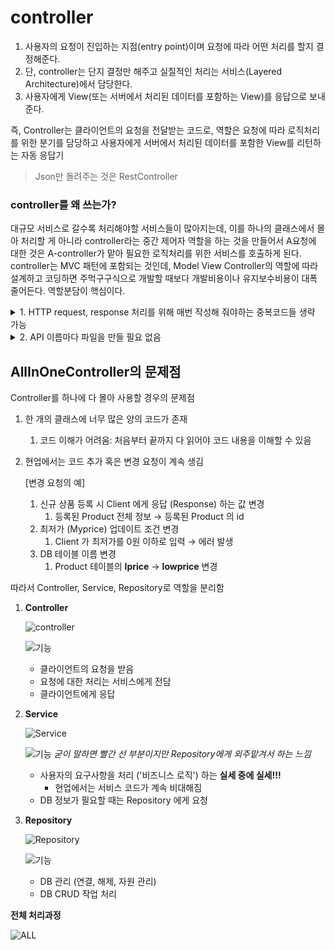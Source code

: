 # controller

1. 사용자의 요청이 진입하는 지점(entry point)이며 요청에 따라 어떤 처리를 할지 결정해준다.
2. 단, controller는 단지 결정만 해주고 실질적인 처리는 서비스(Layered Architecture)에서 담당한다.
3. 사용자에게 View(또는 서버에서 처리된 데이터를 포함하는 View)를 응답으로 보내준다.

 즉, Controller는 클라이언트의 요청을 전달받는 코드로, 역할은 요청에 따라 로직처리를 위한 분기를 담당하고 사용자에게 서버에서 처리된 데이터를 포함한 View를 리턴하는 자동 응답기
>Json만 돌려주는 것은 RestController

### controller를 왜 쓰는가?

대규모 서비스로 갈수록 처리해야할 서비스들이 많아지는데, 이를 하나의 클래스에서 몰아 처리할 게 아니라 controller라는 중간 제어자 역할을 하는 것을 만들어서 A요청에 대한 것은 A-controller가 맡아 필요한 로직처리를 위한 서비스를 호출하게 된다.
controller는 MVC 패턴에 포함되는 것인데, Model View Controller의 역할에 따라 설계하고 코딩하면 주먹구구식으로 개발할 때보다 개발비용이나 유지보수비용이 대폭 줄어든다. 역할분담이 핵심이다.

<details><summary>1. HTTP request, response 처리를 위해 매번 작성해 줘야하는 중복코드들 생략 가능</summary>
<p>
(1) Servlet Code

```java
@WebServlet(urlPatterns = "/api/search")
public class ItemSearchServlet extends HttpServlet {
	@Override
  protected void doGet(HttpServletRequest request, HttpServletResponse response) throws IOException {
      String query = request.getParameter("query");
			
			// ...

      response.setContentType("application/json");
      response.setCharacterEncoding("UTF-8");
      PrintWriter out = response.getWriter();
      String itemDtoListJson = objectMapper.writeValueAsString(itemDtoList);
      out.print(itemDtoListJson);
      out.flush();
	}
}
```

(2) Controller Code
 
    @Controller
    public class ItemSearchController {
     @GetMapping("/api/search")
     @ResponseBody
     public List<ItemDto> getItems(@RequestParam String query) throws IOException {

       // ...

       return itemDtoList;
      }
    }
 
</p>
</details>

<details><summary>2. API 이름마다 파일을 만들 필요 없음</summary>
<p>
 
 |기능|Method|URL|반환
 |---|---|---|---|
 |로그인 페이지|	GET	|/user/login|	login 페이지|
 |로그아웃 처리|	GET	|/user/logout|	"/" 으로 redirect| 
 |회원 가입 페이지|	GET	|/user/signup|	signup 페이지|
 |회원 가입 처리|	POST	|/user/signup|	"/" 으로 redirect| 
 
 (1) Servlet Code

```java
@WebServlet(urlPatterns = "/user/login")
public class UserLoginServlet extends HttpServlet {
	@Override
  protected void doGet(HttpServletRequest request, HttpServletResponse response) {
		// ... 
	}
}
```
      @WebServlet(urlPatterns = "/user/logout")
     public class UserLogoutServlet extends HttpServlet {
      @Override
       protected void doGet(HttpServletRequest request, HttpServletResponse response) {
       // ... 
      }
     }
 
 ...API개수 만큼 생성
 
 (2) Controller Code

- API 마다 파일을 만들 필요 없음
    - 보통 하나의 Contoller 에 모든 API 를 넣지는 않음
    - 유사한 성격의 API 를 하나의 Controller 로 관리
- 함수 이름도 내 마음대로 설정 가능 (단, 클래스 내의 중복함수명 불가)
 
        @Controller
       public class UserController {
        @GetMapping("/user/login")
        public String login() {
            // ...
        }

         @GetMapping("/user/logout")
         public String logout() {
             // ...
         }

        @GetMapping("/user/signup")
        public String signup() { 
         // ... 
        }

        @PostMapping("/user/signup")
         public String registerUser(SignupRequestDto requestDto) {
         // ... 
        }
       }
</p>
</details>

## AllInOneController의 문제점

Controller를 하나에 다 몰아 사용할 경우의 문제점

1. 한 개의 클래스에 너무 많은 양의 코드가 존재
    1. 코드 이해가 어려움: 처음부터 끝까지 다 읽어야 코드 내용을 이해할 수 있음
2. 현업에서는 코드 추가 혹은 변경 요청이 계속 생김
    
    [변경 요청의 예]
    
    1. 신규 상품 등록 시 Client 에게 응답 (Response) 하는 값 변경
        1. 등록된 Product 전체 정보 → 등록된 Product 의 id
    2. 최저가 (Myprice) 업데이트 조건 변경
        1. Client 가 최저가를  0원 이하로 입력 → 에러 발생
    3. DB 테이블 이름 변경
        1. Product 테이블의 **lprice** → **lowprice** 변경

따라서  Controller, Service, Repository로 역할을 분리함

1. **Controller**
    
    
    ![controller](https://teamsparta.notion.site/image/https%3A%2F%2Fs3-us-west-2.amazonaws.com%2Fsecure.notion-static.com%2F9ab055dc-a05c-475b-9ca1-f7b986983024%2FUntitled.png?table=block&id=c3cb34db-cdf5-4125-b5e1-020fabe2d7ef&spaceId=83c75a39-3aba-4ba4-a792-7aefe4b07895&width=780&userId=&cache=v2)
    
    ![기능](https://teamsparta.notion.site/image/https%3A%2F%2Fs3-us-west-2.amazonaws.com%2Fsecure.notion-static.com%2F900531e6-7bee-4f27-8934-7c7091245e62%2FUntitled.png?table=block&id=fe4d8667-90dd-42d8-bf79-7cc6ebd6f596&spaceId=83c75a39-3aba-4ba4-a792-7aefe4b07895&width=1660&userId=&cache=v2)
    
    
    - 클라이언트의 요청을 받음
    - 요청에 대한 처리는 서비스에게 전담
    - 클라이언트에게 응답
    
2. **Service**
    
    ![Service](https://teamsparta.notion.site/image/https%3A%2F%2Fs3-us-west-2.amazonaws.com%2Fsecure.notion-static.com%2F326eac47-e0a1-4871-a29b-4e7d80704a84%2FUntitled.png?table=block&id=41202e27-8919-4996-a96a-1ae8ac605f0b&spaceId=83c75a39-3aba-4ba4-a792-7aefe4b07895&width=870&userId=&cache=v2)
    
    ![기능](https://teamsparta.notion.site/image/https%3A%2F%2Fs3-us-west-2.amazonaws.com%2Fsecure.notion-static.com%2F6e98050f-e496-43b0-8eba-2e458055ea44%2FUntitled.png?table=block&id=93dc5d7d-6818-4c42-85fd-d02d4c53736c&spaceId=83c75a39-3aba-4ba4-a792-7aefe4b07895&width=2000&userId=&cache=v2)
   *굳이 말하면 빨간 선 부분이지만 Repository에게 외주맡겨서 하는 느낌*
   
    - 사용자의 요구사항을 처리 ('비즈니스 로직') 하는 **실세 중에 실세!!!** 
        - 현업에서는 서비스 코드가 계속 비대해짐
    - DB 정보가 필요할 때는 Repository 에게 요청
    
3. **Repository**
    
    ![Repository](https://teamsparta.notion.site/image/https%3A%2F%2Fs3-us-west-2.amazonaws.com%2Fsecure.notion-static.com%2F914029fa-aa47-4ddd-96e1-c41e9d090332%2FUntitled.png?table=block&id=b6157b34-f382-488b-bf7d-5cec6e849f1e&spaceId=83c75a39-3aba-4ba4-a792-7aefe4b07895&width=760&userId=&cache=v2)
    
    ![기능](https://teamsparta.notion.site/image/https%3A%2F%2Fs3-us-west-2.amazonaws.com%2Fsecure.notion-static.com%2Ffd45076b-cce4-462f-b3da-0188b10da5b2%2FUntitled.png?table=block&id=daabaa27-45e3-4531-b43a-fd27f949f9b6&spaceId=83c75a39-3aba-4ba4-a792-7aefe4b07895&width=1660&userId=&cache=v2)
    
    
    
    - DB 관리 (연결, 해제, 자원 관리)
    - DB CRUD 작업 처리
    
**전체 처리과정**

![ALL](https://teamsparta.notion.site/image/https%3A%2F%2Fs3-us-west-2.amazonaws.com%2Fsecure.notion-static.com%2F25b09b2a-863b-4fa5-9ac0-1eab0f31bdba%2FUntitled.png?table=block&id=25a373f0-2449-44b4-bea6-884509660860&spaceId=83c75a39-3aba-4ba4-a792-7aefe4b07895&width=1770&userId=&cache=v2)
